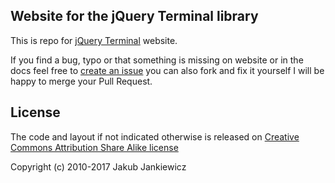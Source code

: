 ## Website for the jQuery Terminal library

This is repo for [jQuery Terminal](http://terminal.jcubic.pl) website.

If you find a bug, typo or that something is missing on website or in the docs feel free to [create an issue](https://github.com/jcubic/jquery.terminal-www/issues/new) you can also fork and fix it yourself I will be happy to merge your Pull Request.

## License

The code and layout if not indicated otherwise is released on [Creative Commons Attribution Share Alike license](https://creativecommons.org/licenses/by-sa/3.0/)

Copyright (c) 2010-2017 Jakub Jankiewicz
